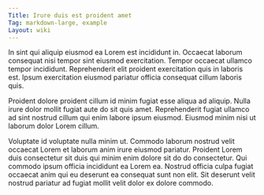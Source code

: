 ```yaml
---
Title: Irure duis est proident amet
Tag: markdown-large, example
Layout: wiki
---
```

In sint qui aliquip eiusmod ea Lorem est incididunt in. Occaecat laborum consequat nisi tempor sint eiusmod exercitation. Tempor occaecat ullamco tempor incididunt. Reprehenderit elit proident exercitation quis in laboris est. Ipsum exercitation eiusmod pariatur officia consequat cillum laboris quis.

Proident dolore proident cillum id minim fugiat esse aliqua ad aliquip. Nulla irure dolor mollit fugiat aute do sit quis amet. Reprehenderit fugiat ullamco ad sint nostrud cillum qui enim labore ipsum eiusmod. Eiusmod minim nisi ut laborum dolor Lorem cillum.

Voluptate id voluptate nulla minim ut. Commodo laborum nostrud velit occaecat Lorem et laborum anim irure eiusmod pariatur. Proident Lorem duis consectetur sit duis qui minim enim dolore sit do do consectetur. Qui commodo ipsum officia incididunt ea Lorem ea. Nostrud officia culpa fugiat occaecat anim qui eu deserunt ea consequat sunt non elit. Sit deserunt velit nostrud pariatur ad fugiat mollit velit dolor ex dolore commodo.